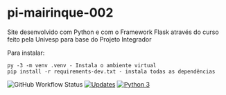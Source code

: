 # pi-mairinque-002
Site desenvolvido com Python e com o Framework Flask através do curso feito pela Univesp para base do Projeto Integrador



Para instalar:
````console
py -3 -m venv .venv - Instala o ambiente virtual
pip install -r requirements-dev.txt - instala todas as dependências

````

![GitHub Workflow Status](https://img.shields.io/github/workflow/status/FlavioFMBorges/pi-mairinque-002/CIPI?style=plastic)
[![Updates](https://pyup.io/repos/github/FlavioFMBorges/pi-mairinque-002/shield.svg)](https://pyup.io/repos/github/FlavioFMBorges/pi-mairinque-002/)
[![Python 3](https://pyup.io/repos/github/FlavioFMBorges/pi-mairinque-002/python-3-shield.svg)](https://pyup.io/repos/github/FlavioFMBorges/pi-mairinque-002/)
